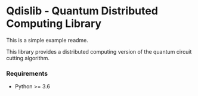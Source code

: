 # Qdislib - Quantum Distributed Computing Library


This is a simple example readme.

This library provides a distributed computing version of the quantum circuit cutting algorithm.


### Requirements

- Python >= 3.6
